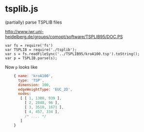 # tsplib.js

(partially) parse TSPLIB files

http://www.iwr.uni-heidelberg.de/groups/comopt/software/TSPLIB95/DOC.PS

	var fs = require('fs')
	var TSPLIB = require('./tsplib');
	var s = fs.readFileSync('../TSPLIB95/kroA100.tsp').toString();
	var p = TSPLIB.parse(s);

Now `p` looks like

```js
	{ name: 'kroA100',
	  type: 'TSP',
	  dimension: 100,
	  edgeWeightType: 'EUC_2D',
	  nodes:
	   [ [ 1, 1380, 939 ],
	     [ 2, 2848, 96 ],
	     [ 3, 3510, 1671 ],
	     [ 4, 457, 334 ],
	     /* .... */
	   ]
	}
```
